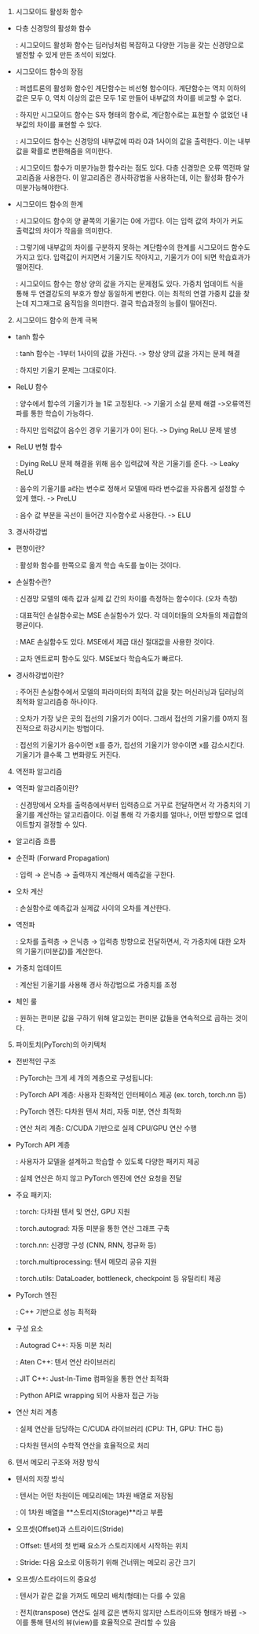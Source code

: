 
1. 시그모이드 활성화 함수
  - 다층 신경망의 활성화 함수
    
    : 시그모이드 활성화 함수는 딥러닝처럼 복잡하고 다양한 기능을 갖는 신경망으로 발전할 수 있게 만든 초석이 되었다.
    
  - 시그모이드 함수의 장점
    
    : 퍼셉트론의 활성화 함수인 계단함수는 비선형 함수이다. 계단함수는 역치 이하의 값은 모두 0, 역치 이상의 값은 모두 1로 만들어 내부값의 차이를 비교할 수 없다.
    
    : 하지만 시그모이드 함수는 S자 형태의 함수로, 계단함수로는 표현할 수 없었던 내부값의 차이를 표현할 수 있다.
    
    : 시그모이드 함수는 신경망의 내부값에 따라 0과 1사이의 값을 출력한다. 이는 내부값을 확률로 변환해줌을 의미한다.
    
    : 시그모이드 함수가 미분가능한 함수라는 점도 있다. 다층 신경망은 오류 역전파 알고리즘을 사용한다. 이 알고리즘은 경사하강법을 사용하는데, 이는 활성화 함수가 미분가능해야한다.
    
  - 시그모이드 함수의 한계
    
    : 시그모이드 함수의 양 끝쪽의 기울기는 0에 가깝다. 이는 입력 값의 차이가 커도 출력값의 차이가 작음을 의미한다.
    
    : 그렇기에 내부값의 차이를 구분하지 못하는 계단함수의 한계를 시그모이드 함수도 가지고 있다. 입력값이 커지면서 기울기도 작아지고, 기울기가 0이 되면 학습효과가 떨어진다.
    
    : 시그모이드 함수는 항상 양의 값을 가지는 문제점도 있다. 가중치 업데이트 식을 통해 두 연결강도의 부호가 항상 동일하게 변한다. 이는 최적의 연결 가중치 값을 찾는데 지그재그로 움직임을 의미한다. 결국 학습과정의 능률이 떨어진다.
    
2. 시그모이드 함수의 한계 극복
   
  - tanh 함수
    
    : tanh 함수는 -1부터 1사이의 값을 가진다. -> 항상 양의 값을 가지는 문제 해결
    
    : 하지만 기울기 문제는 그대로이다.
    
  - ReLU 함수
    
    : 양수에서 함수의 기울기가 늘 1로 고정된다. -> 기울기 소실 문제 해결 ->오류역전파를 통한 학습이 가능하다.
    
    : 하지만 입력값이 음수인 경우 기울기가 0이 된다. -> Dying ReLU 문제 발생
    
  - ReLU 변형 함수
    
    : Dying ReLU 문제 해결을 위해 음수 입력값에 작은 기울기를 준다. -> Leaky ReLU
    
    : 음수의 기울기를 a라는 변수로 정해서 모델에 따라 변수값을 자유롭게 설정할 수 있게 했다. -> PreLU
    
    : 음수 값 부분을 곡선이 들어간 지수함수로 사용한다. -> ELU
    
3. 경사하강법
   
  - 편향이란?
    
    : 활성화 함수를 한쪽으로 옮겨 학습 속도를 높이는 것이다.
    
  - 손실함수란?
    
    : 신경망 모델의 예측 값과 실제 값 간의 차이를 측정하는 함수이다. (오차 측정)

    : 대표적인 손실함수로는 MSE 손실함수가 있다. 각 데이터들의 오차들의 제곱합의 평균이다.

    : MAE 손실함수도 있다. MSE에서 제곱 대신 절대값을 사용한 것이다.

    : 교차 엔트로피 함수도 있다. MSE보다 학습속도가 빠르다.
  
  - 경사하강법이란?
    
    : 주어진 손실함수에서 모델의 파라미터의 최적의 값을 찾는 머신러닝과 딥러닝의 최적화 알고리즘중 하나이다.

    : 오차가 가장 낮은 곳의 접선의 기울기가 0이다. 그래서 접선의 기울기를 0까지 점진적으로 하강시키는 방법이다.

    : 접선의 기울기가 음수이면 x를 증가, 접선의 기울기가 양수이면 x를 감소시킨다. 기울기가 클수록 그 변화량도 커진다.


4. 역전파 알고리즘
   
  - 역전파 알고리즘이란?
    
    : 신경망에서 오차를 출력층에서부터 입력층으로 거꾸로 전달하면서 각 가중치의 기울기를 계산하는 알고리즘이다. 이걸 통해 각 가중치를 얼마나, 어떤 방향으로 업데이트할지 결정할 수 있다.
  
  - 알고리즘 흐름
    
  - 순전파 (Forward Propagation)
    
    : 입력 → 은닉층 → 출력까지 계산해서 예측값을 구한다.
  
  - 오차 계산
    
    : 손실함수로 예측값과 실제값 사이의 오차를 계산한다.
  
  - 역전파
    
    : 오차를 출력층 → 은닉층 → 입력층 방향으로 전달하면서, 각 가중치에 대한 오차의 기울기(미분값)를 계산한다.
  
  - 가중치 업데이트
    
    : 계산된 기울기를 사용해 경사 하강법으로 가중치를 조정
  
  - 체인 룰
    
    : 원하는 편미분 값을 구하기 위해 알고있는 편미분 값들을 연속적으로 곱하는 것이다.


5. 파이토치(PyTorch)의 아키텍처
   
  - 전반적인 구조
    
    : PyTorch는 크게 세 개의 계층으로 구성됩니다:

    : PyTorch API 계층: 사용자 친화적인 인터페이스 제공 (ex. torch, torch.nn 등)

    : PyTorch 엔진: 다차원 텐서 처리, 자동 미분, 연산 최적화

    : 연산 처리 계층: C/CUDA 기반으로 실제 CPU/GPU 연산 수행
  
  - PyTorch API 계층
    
    : 사용자가 모델을 설계하고 학습할 수 있도록 다양한 패키지 제공

    : 실제 연산은 하지 않고 PyTorch 엔진에 연산 요청을 전달
  
  - 주요 패키지:
    
    : torch: 다차원 텐서 및 연산, GPU 지원

    : torch.autograd: 자동 미분을 통한 연산 그래프 구축

    : torch.nn: 신경망 구성 (CNN, RNN, 정규화 등)

    : torch.multiprocessing: 텐서 메모리 공유 지원

    : torch.utils: DataLoader, bottleneck, checkpoint 등 유틸리티 제공
  

  - PyTorch 엔진
    
    : C++ 기반으로 성능 최적화
  
  - 구성 요소
    
    : Autograd C++: 자동 미분 처리

    : Aten C++: 텐서 연산 라이브러리

    : JIT C++: Just-In-Time 컴파일을 통한 연산 최적화

    : Python API로 wrapping 되어 사용자 접근 가능
  

  - 연산 처리 계층
    
    : 실제 연산을 담당하는 C/CUDA 라이브러리 (CPU: TH, GPU: THC 등)

    : 다차원 텐서의 수학적 연산을 효율적으로 처리


6. 텐서 메모리 구조와 저장 방식
   
  - 텐서의 저장 방식
    
    : 텐서는 어떤 차원이든 메모리에는 1차원 배열로 저장됨

    : 이 1차원 배열을 **스토리지(Storage)**라고 부름
  
  - 오프셋(Offset)과 스트라이드(Stride)
    
    : Offset: 텐서의 첫 번째 요소가 스토리지에서 시작하는 위치

    : Stride: 다음 요소로 이동하기 위해 건너뛰는 메모리 공간 크기

  - 오프셋/스트라이드의 중요성
    
    : 텐서가 같은 값을 가져도 메모리 배치(형태)는 다를 수 있음

    : 전치(transpose) 연산도 실제 값은 변하지 않지만 스트라이드와 형태가 바뀜 -> 이를 통해 텐서의 뷰(view)를 효율적으로 관리할 수 있음



